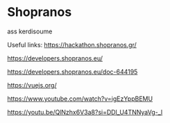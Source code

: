 # Shopranos
ass kerdisoume


Useful links:
https://hackathon.shopranos.gr/  



https://developers.shopranos.eu/

https://developers.shopranos.eu/doc-644195

https://vuejs.org/

https://www.youtube.com/watch?v=igEzYppBEMU

https://youtu.be/QlNzhx6V3a8?si=DDl_U4TNNyaVg-_l
